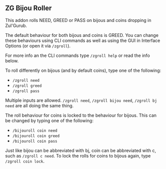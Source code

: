 ZG Bijou Roller
--------------------------------------

This addon rolls NEED, GREED or PASS on bijous and coins dropping in Zul'Gurub.

The default behaviour for both bijous and coins is GREED.
You can change these behaviours using CLI commands as well as using the GUI in Interface Options (or open it via `/zgroll`).


For more info an the CLI commands type `/zgroll help` or read the info below.

To roll differently on bijous (and by default coins), type one of the following:

* `/zgroll need`
* `/zgroll greed`
* `/zgroll pass`

Multiple inputs are allowed. `/zgroll need`, `/zgroll bijou need`, `/zgroll bj need` are all doing the same thing.

The roll behaviour for coins is locked to the behaviour for bijous. This can be changed by typing one of the following:

* `/bijouroll coin need`
* `/bijouroll coin greed`
* `/bijouroll coin pass`

Just like bijou can be abbreviated with bj, coin can be abbreviated with c, such as `/zgroll c need`.
To lock the rolls for coins to bijous again, type `/zgroll coin lock`.